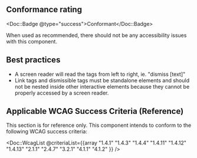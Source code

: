 ## Conformance rating

<Doc::Badge @type="success">Conformant</Doc::Badge>

When used as recommended, there should not be any accessibility issues with this component.

## Best practices

- A screen reader will read the tags from left to right, ie. "dismiss [text]"
- Link tags and dismissible tags must be standalone elements and should not be nested inside other interactive elements because they cannot be properly accessed by a screen reader.

## Applicable WCAG Success Criteria (Reference)

This section is for reference only. This component intends to conform to the following WCAG success criteria:

<Doc::WcagList @criteriaList={{array "1.4.1" "1.4.3" "1.4.4" "1.4.11" "1.4.12" "1.4.13" "2.1.1" "2.4.7" "3.2.1" "4.1.1" "4.1.2" }} />
